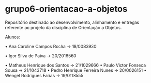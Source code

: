 # grupo6-orientacao-a-objetos
Repositório destinado ao desenvolvimento, alinhamento e entregas referente ao projeto da disciplina de Orientação a Objetos.

Alunos:

• Ana Caroline Campos Rocha → 19/0083930

• Igor Silva de Paiva → 20/2016560

• Matheus Henrique dos Santos → 21/1029666
  • Paulo Victor Fonseca Sousa → 21/1043718
  • Pedro Henrique Ferreira Nunes → 20/0026151
  • Wengel Rodrigues Farias → 19/0118555
